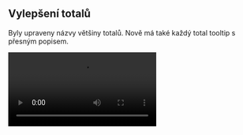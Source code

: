 ﻿---
categories: [kiwi]
layout: kiwi
---
## Vylepšení totalů
Byly upraveny názvy většiny totalů. Nově má také každý total tooltip s přesným popisem.

<video src="{{site.url}}/data/upravatotalu3.mp4" type="video/mp4" controls>Vylepšení totálů</video>


